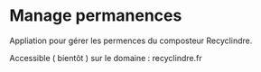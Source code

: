 # Manage permanences

Appliation pour gérer les permences du composteur Recyclindre. 

Accessible ( bientôt ) sur le domaine : recyclindre.fr
